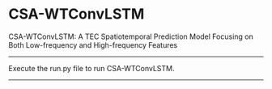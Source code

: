 # CSA-WTConvLSTM
CSA-WTConvLSTM: A TEC Spatiotemporal Prediction Model Focusing on Both Low-frequency and High-frequency Features


*********************************************************
Execute the run.py file to run CSA-WTConvLSTM.
*********************************************************
